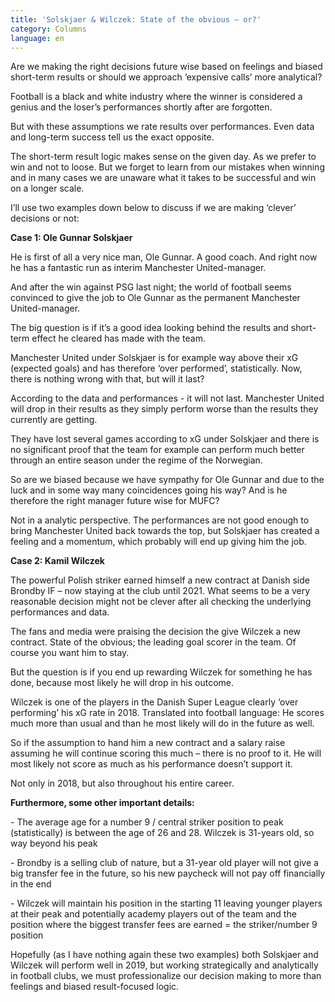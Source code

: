 ```yaml
---
title: 'Solskjaer & Wilczek: State of the obvious – or?'
category: Columns
language: en
---
```

Are we making the right decisions future wise based on feelings and biased short-term results or should we approach ‘expensive calls’ more analytical?

Football is a black and white industry where the winner is considered a genius and the loser’s performances shortly after are forgotten.

But with these assumptions we rate results over performances. Even data and long-term success tell us the exact opposite.

The short-term result logic makes sense on the given day. As we prefer to win and not to loose. But we forget to learn from our mistakes when winning and in many cases we are unaware what it takes to be successful and win on a longer scale.

I’ll use two examples down below to discuss if we are making ‘clever’ decisions or not:

**Case 1: Ole Gunnar Solskjaer**

He is first of all a very nice man, Ole Gunnar. A good coach. And right now he has a fantastic run as interim Manchester United-manager.

And after the win against PSG last night; the world of football seems convinced to give the job to Ole Gunnar as the permanent Manchester United-manager. 

The big question is if it’s a good idea looking behind the results and short-term effect he cleared has made with the team.

Manchester United under Solskjaer is for example way above their xG (expected goals) and has therefore ‘over performed’, statistically. Now, there is nothing wrong with that, but will it last?

According to the data and performances - it will not last. Manchester United will drop in their results as they simply perform worse than the results they currently are getting.

They have lost several games according to xG under Solskjaer and there is no significant proof that the team for example can perform much better through an entire season under the regime of the Norwegian.

So are we biased because we have sympathy for Ole Gunnar and due to the luck and in some way many coincidences going his way? And is he therefore the right manager future wise for MUFC? 

Not in a analytic perspective. The performances are not good enough to bring Manchester United back towards the top, but Solskjaer has created a feeling and a momentum, which probably will end up giving him the job.

**Case 2: Kamil Wilczek**

The powerful Polish striker earned himself a new contract at Danish side Brondby IF – now staying at the club until 2021. What seems to be a very reasonable decision might not be clever after all checking the underlying performances and data.

The fans and media were praising the decision the give Wilczek a new contract. State of the obvious; the leading goal scorer in the team. Of course you want him to stay.

But the question is if you end up rewarding Wilczek for something he has done, because most likely he will drop in his outcome.

Wilczek is one of the players in the Danish Super League clearly ‘over performing’ his xG rate in 2018. Translated into football language: He scores much more than usual and than he most likely will do in the future as well.

So if the assumption to hand him a new contract and a salary raise assuming he will continue scoring this much – there is no proof to it. He will most likely not score as much as his performance doesn’t support it.

Not only in 2018, but also throughout his entire career. 

**Furthermore, some other important details:**

\- The average age for a number 9 / central striker position to peak (statistically) is between the age of 26 and 28. Wilczek is 31-years old, so way beyond his peak

\- Brondby is a selling club of nature, but a 31-year old player will not give a big transfer fee in the future, so his new paycheck will not pay off financially in the end

\- Wilczek will maintain his position in the starting 11 leaving younger players at their peak and potentially academy players out of the team and the position where the biggest transfer fees are earned = the striker/number 9 position 

Hopefully (as I have nothing again these two examples) both Solskjaer and Wilczek will perform well in 2019, but working strategically and analytically in football clubs, we must professionalize our decision making to more than feelings and biased result-focused logic.
